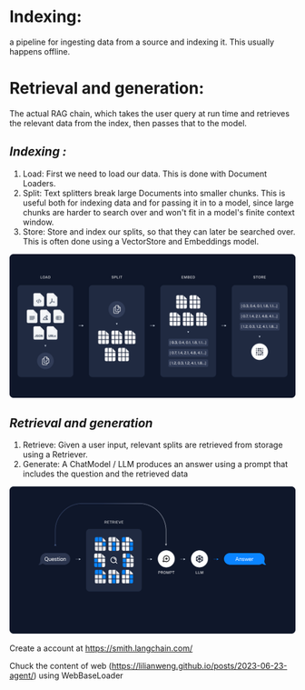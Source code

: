 # **Indexing:** 

a pipeline for ingesting data from a source and indexing it. This usually happens offline.

# **Retrieval and generation:** 

The actual RAG chain, which takes the user query at run time and retrieves the relevant data from the index, then passes that to the model.

## _Indexing :_
1. Load: First we need to load our data. This is done with Document Loaders.
2. Split: Text splitters break large Documents into smaller chunks. This is useful both for indexing data and for passing it in to a model, since large chunks are harder to search over and won't fit in a model's finite context window.
3. Store: Store and index our splits, so that they can later be searched over. This is often done using a VectorStore and Embeddings model.

![img.png](img.png)

## _Retrieval and generation_
1. Retrieve: Given a user input, relevant splits are retrieved from storage using a Retriever.
2. Generate: A ChatModel / LLM produces an answer using a prompt that includes the question and the retrieved data

![img_1.png](img_1.png)

Create a account at https://smith.langchain.com/

Chuck the content of web (https://lilianweng.github.io/posts/2023-06-23-agent/) using WebBaseLoader  